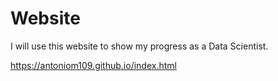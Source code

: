 # Website
<p> I will use this website to show my progress as a Data Scientist.</p>

https://antoniom109.github.io/index.html

